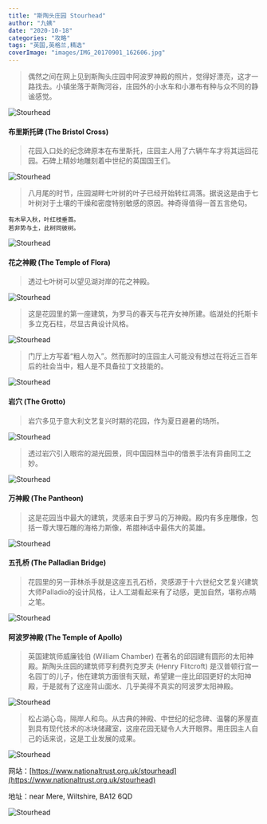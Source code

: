 ```yaml
---
title: "斯陶头庄园 Stourhead"
author: "九姨"
date: "2020-10-18"
categories: "攻略"
tags: "英国,英格兰,精选"
coverImage: "images/IMG_20170901_162606.jpg"
---
```


>偶然之间在网上见到斯陶头庄园中阿波罗神殿的照片，觉得好漂亮，这才一路找去。小镇坐落于斯陶河谷，庄园外的小水车和小瀑布有种与众不同的静谧感觉。

![Stourhead](images/IMG_20170901_163742.jpg)

#### 布里斯托碑 (The Bristol Cross)

>花园入口处的纪念碑原本在布里斯托，庄园主人用了六辆牛车才将其运回花园。石碑上精妙地雕刻着中世纪的英国国王们。

![Stourhead](images/IMG_20170901_165006.jpg)

>八月尾的时节，庄园湖畔七叶树的叶子已经开始转红凋落。据说这是由于七叶树对于土壤的干燥和密度特别敏感的原因。神奇得值得一首五言绝句。
```
有木早入秋，叶红枝垂首。
若非势与土，此树同彼树。
```

![Stourhead](images/IMG_20170901_163232-e1520286674550.jpg)

#### 花之神殿 (The Temple of Flora)

>透过七叶树可以望见湖对岸的花之神殿。

![Stourhead](images/IMG_20170901_163203.jpg)

>这是花园里的第一座建筑，为罗马的春天与花卉女神所建。临湖处的托斯卡多立克石柱，尽显古典设计风格。

![Stourhead](images/IMG_20170901_163815.jpg)

>门厅上方写着“粗人勿入”。然而那时的庄园主人可能没有想过在将近三百年后的社会当中，粗人是不具备拉丁文技能的。

![Stourhead](images/IMG_20170901_162606.jpg)

#### 岩穴 (The Grotto)

>岩穴多见于意大利文艺复兴时期的花园，作为夏日避暑的场所。

![Stourhead](images/IMG_20170901_160733-e1520197710503.jpg)

>透过岩穴引入眼帘的湖光园景，同中国园林当中的借景手法有异曲同工之妙。

![Stourhead](images/IMG_20170901_160703.jpg)

#### 万神殿 (The Pantheon)

>这是花园当中最大的建筑，灵感来自于罗马的万神殿。殿内有多座雕像，包括一尊大理石雕的海格力斯像，希腊神话中最伟大的英雄。

![Stourhead](images/IMG_20170901_164530.jpg)

#### 五孔桥 (The Palladian Bridge)

>花园里的另一菲林杀手就是这座五孔石桥，灵感源于十六世纪文艺复兴建筑大师Palladio的设计风格，让人工湖看起来有了动感，更加自然，堪称点睛之笔。

![Stourhead](images/IMG_20170901_150313.jpg)

#### 阿波罗神殿 (The Temple of Apollo)

>英国建筑师威廉钱伯 (William Chamber) 在著名的邱园建有圆形的太阳神殿。斯陶头庄园的建筑师亨利费列克罗夫 (Henry Flitcroft) 是汉普顿行宫一名园丁的儿子，他在建筑方面很有天赋，希望建一座比邱园更好的太阳神殿，于是就有了这座背山面水、几乎美得不真实的阿波罗太阳神殿。

![Stourhead](images/IMG_20170901_155339.jpg)

>松占湖心岛，隔岸人和鸟。从古典的神殿、中世纪的纪念碑、温馨的茅屋直到具有现代技术的冰块储藏室，这座花园无疑令人大开眼界。用庄园主人自己的话来说，这是工业发展的成果。

![Stourhead](images/IMG_20170901_152741.jpg)


网站：[https://www.nationaltrust.org.uk/stourhead](https://www.nationaltrust.org.uk/stourhead)

地址：near Mere, Wiltshire, BA12 6QD

![Stourhead](images/stourhead.jpg)